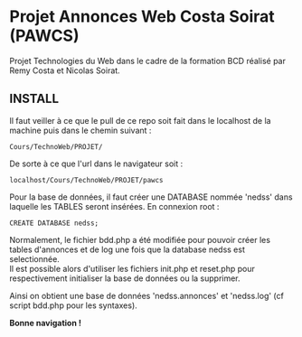 # Projet Annonces Web Costa Soirat (PAWCS)

Projet Technologies du Web dans le cadre de la formation BCD réalisé par Remy Costa et Nicolas Soirat.

## INSTALL 

Il faut veiller à ce que le pull de ce repo soit fait dans le localhost de la machine puis dans le chemin suivant : 
```
Cours/TechnoWeb/PROJET/
```
De sorte à ce que l'url dans le navigateur soit : 
```
localhost/Cours/TechnoWeb/PROJET/pawcs
```

Pour la base de données, il faut créer une DATABASE nommée 'nedss' dans laquelle les TABLES seront insérées.
En connexion root : 
```
CREATE DATABASE nedss;
```

Normalement, le fichier bdd.php a été modifiée pour pouvoir créer les tables d'annonces et de log une fois que la database nedss est selectionnée.    
Il est possible alors d'utiliser les fichiers init.php et reset.php pour respectivement initialiser la base de données ou la supprimer. 


Ainsi on obtient une base de données 'nedss.annonces' et 'nedss.log' (cf script bdd.php pour les syntaxes).


**Bonne navigation !**

